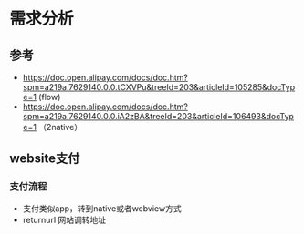 # 需求分析

## 参考
- https://doc.open.alipay.com/docs/doc.htm?spm=a219a.7629140.0.0.tCXVPu&treeId=203&articleId=105285&docType=1  (flow)
- https://doc.open.alipay.com/docs/doc.htm?spm=a219a.7629140.0.0.iA2zBA&treeId=203&articleId=106493&docType=1 （2native）

## website支付

### 支付流程
- 支付类似app，转到native或者webview方式
- returnurl 网站调转地址


